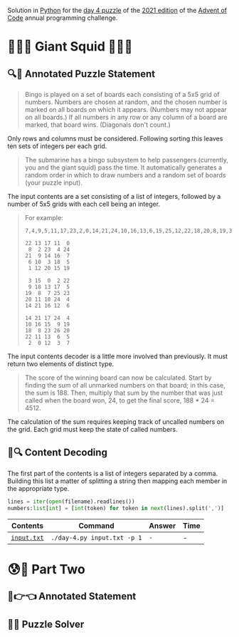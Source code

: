 Solution in [Python][py] for the [day 4 puzzle][aoc-2021-4] of the [2021 edition][aoc-2021] of the [Advent of Code][aoc] annual programming challenge.

# 🎄🌟🌟 Giant Squid 🎄🌟🌟

## 🔍📖 Annotated Puzzle Statement

> Bingo is played on a set of boards each consisting of a 5x5 grid of numbers. Numbers are chosen at random, and the chosen number is marked on all boards on which it appears. (Numbers may not appear on all boards.) If all numbers in any row or any column of a board are marked, that board wins. (Diagonals don't count.)

Only rows and columns must be considered. Following sorting this leaves ten sets of integers per each grid. 

> The submarine has a bingo subsystem to help passengers (currently, you and the giant squid) pass the time. It automatically generates a random order in which to draw numbers and a random set of boards (your puzzle input).

The input contents are a set consisting of a list of integers, followed by a number of 5x5 grids with each cell being an integer.

> For example:
> ```
> 7,4,9,5,11,17,23,2,0,14,21,24,10,16,13,6,15,25,12,22,18,20,8,19,3,26,1
> 
> 22 13 17 11  0
>  8  2 23  4 24
> 21  9 14 16  7
>  6 10  3 18  5
>  1 12 20 15 19
> 
>  3 15  0  2 22
>  9 18 13 17  5
> 19  8  7 25 23
> 20 11 10 24  4
> 14 21 16 12  6
> 
> 14 21 17 24  4
> 10 16 15  9 19
> 18  8 23 26 20
> 22 11 13  6  5
>  2  0 12  3  7
> ```

The input contents decoder is a little more involved than previously. It must return two elements of distinct type.

> The score of the winning board can now be calculated. Start by finding the sum of all unmarked numbers on that board; in this case, the sum is 188. Then, multiply that sum by the number that was just called when the board won, 24, to get the final score, 188 * 24 = 4512.

The calculation of the sum requires keeping track of uncalled numbers on the grid. Each grid must keep the state of called numbers.

## 💾🔍 Content Decoding

The first part of the contents is a list of integers separated by a comma. Building this list a matter of splitting a string then mapping each member in the appropriate type.

```python
lines = iter(open(filename).readlines())
numbers:list[int] = [int(token) for token in next(lines).split(',')]
```


Contents | Command | Answer | Time
--- | --- | --- | ---
[`input.txt`](./input.txt) | `./day-4.py input.txt -p 1` | `-` | -

# 😰🙅 Part Two

## 🥺👉👈 Annotated Statement


## 🤔🤯 Puzzle Solver

[aoc]: https://adventofcode.com/
[aoc-2021]: https://adventofcode.com/2021/
[aoc-2021-4]: https://adventofcode.com/2021/day/4
[py]: https://docs.python.org/3/

[py-argparse]: https://docs.python.org/3/library/argparse.html
[py-cmath]: https://docs.python.org/3/library/cmath.html
[py-copy]: https://docs.python.org/3/library/copy.html
[py-counter]: https://docs.python.org/3/library/collections.html#collections.Counter
[py-decimal]: https://docs.python.org/3/library/decimal.html
[py-dict]: https://docs.python.org/3/tutorial/datastructures.html#dictionaries
[py-exit]: https://docs.python.org/3/library/sys.html?highlight=sys%20exit#sys.exit
[py-fractions]: https://docs.python.org/3/library/fractions.html
[py-generator]: https://docs.python.org/3/library/stdtypes.html#generator-types
[py-int]: https://docs.python.org/3/library/functions.html#int
[py-json-load]: https://docs.python.org/3/library/json.html#json.load
[py-iterator]: https://docs.python.org/3/reference/expressions.html#yield-expressions
[py-itertools]: https://docs.python.org/3/library/itertools.html
[py-itertools-permutations]: https://docs.python.org/3/library/itertools.html#itertools.permutations
[py-list]: https://docs.python.org/3/library/stdtypes.html#list
[py-main]: https://docs.python.org/3/library/__main__.html
[py-math]: https://docs.python.org/3/library/math.html
[py-math-comb]: https://docs.python.org/3/library/math.html#math.comb
[py-map]: https://docs.python.org/3/library/functions.html#map
[py-name]: https://docs.python.org/3/library/stdtypes.html#definition.__name__
[py-open]: https://docs.python.org/3/library/functions.html#open
[py-linesep]: https://docs.python.org/3/library/os.html#os.linesep
[py-read]: https://docs.python.org/3/library/io.html#io.TextIOBase.read
[py-return]: https://docs.python.org/3/reference/simple_stmts.html#the-return-statement
[py-set]: https://docs.python.org/3/library/stdtypes.html#set
[py-sn]: https://docs.python.org/3/library/types.html#types.SimpleNamespace
[py-split]: https://docs.python.org/3/library/stdtypes.html?highlight=strip#str.split
[py-string]: https://docs.python.org/3/library/stdtypes.html#textseq
[py-strip]: https://docs.python.org/3/library/stdtypes.html?highlight=strip#str.strip
[py-sum]: https://docs.python.org/3/library/functions.html#sum
[py-tuple]: https://docs.python.org/3/library/stdtypes.html#tuple
[py-zip]: https://docs.python.org/3/library/functions.html#zip
